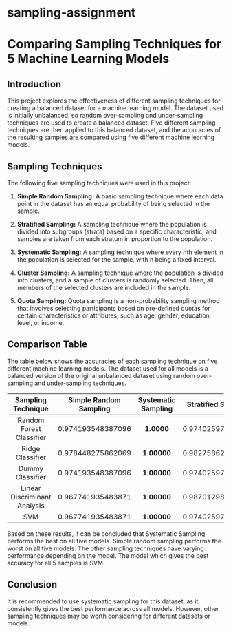 # sampling-assignment
# Comparing Sampling Techniques for 5 Machine Learning Models

## Introduction

This project explores the effectiveness of different sampling techniques for creating a balanced dataset for a machine learning model. The dataset used is initially unbalanced, so random over-sampling and under-sampling techniques are used to create a balanced dataset. Five different sampling techniques are then applied to this balanced dataset, and the accuracies of the resulting samples are compared using five different machine learning models.

## Sampling Techniques

The following five sampling techniques were used in this project:

1. **Simple Random Sampling:** A basic sampling technique where each data point in the dataset has an equal probability of being selected in the sample.

2. **Stratified Sampling:** A sampling technique where the population is divided into subgroups (strata) based on a specific characteristic, and samples are taken from each stratum in proportion to the population.

3. **Systematic Sampling:** A sampling technique where every nth element in the population is selected for the sample, with n being a fixed interval.

4. **Cluster Sampling:** A sampling technique where the population is divided into clusters, and a sample of clusters is randomly selected. Then, all members of the selected clusters are included in the sample.

5. **Quota Sampling:** Quota sampling is a non-probability sampling method that involves selecting participants based on pre-defined quotas for certain characteristics or attributes, such as age, gender, education level, or income. 

## Comparison Table

The table below shows the accuracies of each sampling technique on five different machine learning models. The dataset used for all models is a balanced version of the original unbalanced dataset using random over-sampling and under-sampling techniques.

| Sampling Technique | Simple Random Sampling | Systematic Sampling| Stratified Sampling| Cluster Sampling | Quota Sampling |
|:---------------:|:---------------:|:---------------:|:---------------:|:---------------:|:---------------:|
| Random Forest Classifier | 0.974193548387096 | **1.0000** | 0.974025974025974 | 0.993548387096774 | 0.974025974025974 |
| Ridge Classifier | 0.978448275862069 | **1.00000** | 0.982758620689655 | 0.987068965517241 | 0.982758620689655 |
| Dummy Classifier | 0.974193548387096 | **1.00000** | 0.974025974025974 | 0.993548387096774 | 0.974025974025974 |
| Linear Discriminant Analysis | 0.967741935483871 | **1.00000** | 0.987012987012987 | 0.993548387096774 | 0.974025974025974 |
| SVM | 0.967741935483871 | **1.00000** | 0.974025974025974 | 0.993548387096774 | 0.974025974025974 |

Based on these results, it can be concluded that Systematic Sampling performs the best on all five models. Simple random sampling performs the worst on all five models. The other sampling techniques have varying performance depending on the model. The model which gives the best accuracy for all 5 samples is SVM.

## Conclusion

It is recommended to use systematic sampling for this dataset, as it consistently gives the best performance across all models. However, other sampling techniques may be worth considering for different datasets or models.
 
